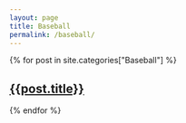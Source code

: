 ```yaml
---
layout: page
title: Baseball
permalink: /baseball/
---
```


<div>
  {% for post in site.categories["Baseball"] %}
  <article class="archive-item">
    <h2><a href="{{ site.baseurl }}{{ post.url }}">{{post.title}}</a></h2>
  </article>
  {% endfor %}
</div>